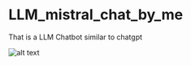 # LLM_mistral_chat_by_me
That is a LLM Chatbot similar to chatgpt

![alt text](https://www.google.com/url?sa=i&url=https%3A%2F%2Fmistral.ai%2Fproduct%2F&psig=AOvVaw39ubUPhwBnxdflDhYxrkOB&ust=1702022861320000&source=images&cd=vfe&opi=89978449&ved=0CBIQjRxqFwoTCPjY6bTv_IIDFQAAAAAdAAAAABAD)
